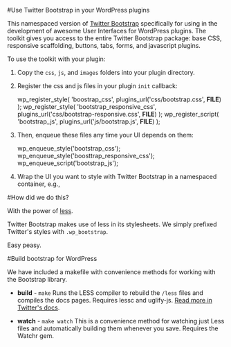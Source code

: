 #Use Twitter Bootstrap in your WordPress plugins

This namespaced version of [Twitter Bootstrap](http://twitter.github.com/bootstrap/) specifically for using 
in the development of awesome User Interfaces for WordPress plugins. The toolkit gives you access to the 
entire Twitter Bootstrap package: base CSS, responsive scaffolding, buttons, tabs, forms, and javascript plugins.

To use the toolkit with your plugin:

1. Copy the `css`, `js`, and `images` folders into your plugin directory. 

2. Register the css and js files in your plugin `init` callback:

    wp_register_style( 'boostrap_css', plugins_url('css/bootstrap.css', __FILE__) );
    wp_register_style( 'bootstrap_responsive_css', plugins_url('css/bootstrap-responsive.css', __FILE__) );
    wp_register_script( 'bootstrap_js', plugins_url('js/bootstrap.js', __FILE__) );

3. Then, enqueue these files any time your UI depends on them:

    wp_enqueue_style('bootstrap_css');
    wp_enqueue_style('boosttrap_responsive_css');
    wp_enqueue_script('bootstrap_js');

4. Wrap the UI you want to style with Twitter Bootstrap in a namespaced container, e.g.,

    <div class="wp-bootstrap">
      <!-- Twitter Bootstrap styles are applied here -->
    </div>

#How did we do this?

With the power of [less](http://lesscss.org/). 

Twitter Bootstrap makes use of less in its stylesheets. We simply prefixed Twitter's styles with `.wp_bootstrap`.

Easy peasy. 

#Build bootstrap for WordPress

We have included a makefile with convenience methods for working with the Bootstrap library.

+ **build** - `make`
Runs the LESS compiler to rebuild the `/less` files and compiles the docs pages. Requires lessc and uglify-js. 
[Read more in Twitter's docs](http://twitter.github.com/bootstrap/less.html#compiling).

+ **watch** - `make watch`
This is a convenience method for watching just Less files and automatically building them whenever you save. 
Requires the Watchr gem.


